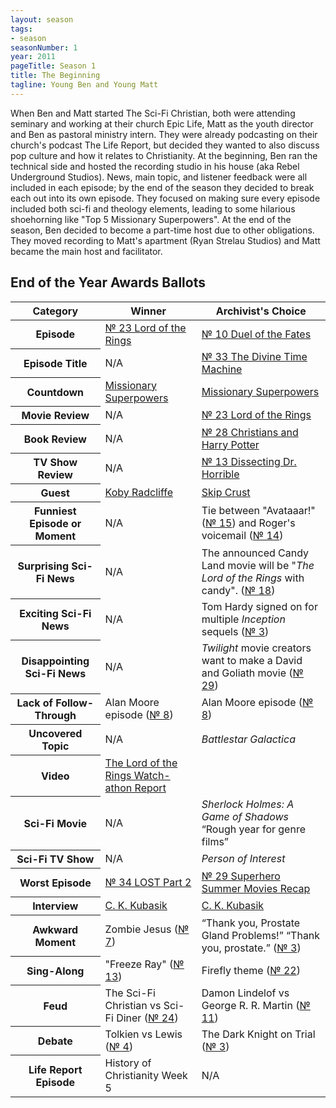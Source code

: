 ```yaml
---
layout: season
tags:
- season
seasonNumber: 1
year: 2011
pageTitle: Season 1
title: The Beginning
tagline: Young Ben and Young Matt
---
```

<div class="columns">
<div class="column is-half">
When Ben and Matt started The Sci-Fi Christian, both were attending seminary and working at their church Epic Life, Matt as the youth director and Ben as pastoral ministry intern. They were already podcasting on their church's podcast The Life Report, but decided they wanted to also discuss pop culture and how it relates to Christianity. At the beginning, Ben ran the technical side and hosted the recording studio in his house (aka Rebel Underground Studios). News, main topic, and listener feedback were all included in each episode; by the end of the season they decided to break each out into its own episode. They focused on making sure every episode included both sci-fi and theology elements, leading to some hilarious shoehorning like "Top 5 Missionary Superpowers". At the end of the season, Ben decided to become a part-time host due to other obligations. They moved recording to Matt's apartment (Ryan Strelau Studios) and Matt became the main host and facilitator.
</div>
</div>

<h2>End of the Year Awards Ballots</h2>
<table class="table is-striped">
    <thead>
        <tr>
            <th>Category</th>
            <th>Winner</th>
            <th>Archivist's Choice</th>
        </tr>
    </thead>
    <tbody>
        <tr>
            <th>Episode</th>
            <td><a href="/episodes/0023-lord-of-the-rings/">№ 23 Lord of the Rings</a></td>
            <td><a href="/episodes/0010-duel-of-the-fates/">№ 10 Duel of the Fates</a></td>
        </tr>
        <tr>
            <th>Episode Title</th>
            <td>N/A</td>
            <td><a href="/episodes/0033-the-divine-time-machine/">№ 33 The Divine Time Machine</a></td>
        </tr>
        <tr>
            <th>Countdown</th>
            <td><a href="/episodes/0011-top-5-superpowers/">Missionary Superpowers</a></td>
            <td><a href="/episodes/0011-top-5-superpowers/">Missionary Superpowers</a></td>
        </tr>
        <tr>
            <th>Movie Review</th>
            <td>N/A</td>
            <td><a href="/episodes/0023-lord-of-the-rings/">№ 23 Lord of the Rings</a></td>
        </tr>
        <tr>
            <th>Book Review</th>
            <td>N/A</td>
            <td><a href="/episodes/0028-christians-and-harry-potter/">№ 28 Christians and Harry Potter</a></td>
        </tr>
        <tr>
            <th>TV Show Review</th>
            <td>N/A</td>
            <td><a href="/episodes/0013-dissecting-dr-horrible/">№ 13 Dissecting Dr. Horrible</a></td>
        </tr>
        <tr>
            <th>Guest</th>
            <td><a href="/episodes/0012-the-search-for-sasquatch/">Koby Radcliffe</a></td>
            <td><a href="/episodes/0018-the-multiverse-notes-from-the-other-side/">Skip Crust</a></td>
        </tr>
        <tr>
            <th>Funniest Episode or Moment</th>
            <td>N/A</td>
            <td>Tie between "Avataaar!" (<a href="/episodes/0015-top-5-sci-fi-worlds/">№ 15</a>) and Roger's voicemail (<a href="/episodes/0014-clones-revisited/">№ 14</a>)</td>
        </tr>
        <tr>
            <th>Surprising Sci-Fi News</th>
            <td>N/A</td>
            <td>The announced Candy Land movie will be "<i class="work-title">The Lord of the Rings</i> with candy". (<a href="/episodes/0018-the-multiverse-notes-from-the-other-side/">№ 18</a>)</td>
        </tr>
        <tr>
            <th>Exciting Sci-Fi News</th>
            <td>N/A</td>
            <td>Tom Hardy signed on for multiple <i class="work-title">Inception</i> sequels (<a href="/episodes/0007-horror-and-faith-aka-zombie-jesus/">№ 3</a>)</td>
        </tr>
        <tr>
            <th>Disappointing Sci-Fi News</th>
            <td>N/A</td>
            <td><i class="work-title">Twilight</i> movie creators want to make a David and Goliath movie (<a href="/episodes/0029-superhero-summer-movies-recap/">№ 29</a>)</td>
        </tr>
        <tr>
            <th>Lack of Follow-Through</th>
            <td>Alan Moore episode (<a href="/0008-sci-fi-moves-we-hate-hate-hate/">№ 8</a>)</td>
            <td>Alan Moore episode (<a href="/0008-sci-fi-moves-we-hate-hate-hate/">№ 8</a>)</td>
        </tr>
        <tr>
            <th>Uncovered Topic</th>
            <td>N/A</td>
            <td><i class="work-title">Battlestar Galactica</i></td>
        </tr>
        <tr>
            <th>Video</th>
            <td><a href="https://youtu.be/iFvCdZmtByI">The Lord of the Rings Watch-athon Report</a></td>
            <td></td>
        </tr>
        <tr>
            <th>Sci-Fi Movie</th>
            <td>N/A</td>
            <td><i class="work-title">Sherlock Holmes: A Game of Shadows</i> <q class="archivist inline">Rough year for genre films</q></td>
        </tr>
        <tr>
            <th>Sci-Fi TV Show</th>
            <td>N/A</td>
            <td><i class="work-title">Person of Interest</i></td>
        </tr>
        <tr>
            <th>Worst Episode</th>
            <td><a href="/episodes/0034-lost-part-2/">№ 34 LOST Part 2</td>
            <td><a href="/episodes/0029-superhero-summer-movies-recap/">№ 29 Superhero Summer Movies Recap</a></td>
        </tr>
        <!-- special for this year -->
        <tr>
            <th>Interview</th>
            <td><a href="/episodes/0027-c-k-kubasik-interview/">C. K. Kubasik</a></td>
            <td><a href="/episodes/0027-c-k-kubasik-interview/">C. K. Kubasik</a></td>
        </tr>
        <tr>
            <th>Awkward Moment</th>
            <td>Zombie Jesus (<a href="/episodes/0007-horror-and-faith-aka-zombie-jesus/">№ 7</a>)</td>
            <td><q class="ben inline">Thank you, Prostate Gland Problems!</q> <q class="matt inline">Thank you, prostate.</q> (<a href="/episodes/0003-the-dark-knight-on-trial/">№ 3</a>)</td>
        </tr>
        <tr>
            <th>Sing-Along</th>
            <td>"Freeze Ray" (<a href="/episodes/0013-dissecting-dr-horrible/">№ 13</a>)</td>
            <td>Firefly theme (<a href="/episodes/0022-the-comics-continuity-conundrum/">№ 22</a>)</td>
        </tr>
        <tr>
            <th>Feud</th>
            <td>The Sci-Fi Christian vs Sci-Fi Diner (<a href="/episodes/0024-the-sci-fi-feud/">№ 24</a>)</td>
            <td>Damon Lindelof vs George R. R. Martin (<a href="/episodes/0011-top-5-superpowers/">№ 11</a>)</td>
        </tr>
        <tr>
            <th>Debate</th>
            <td>Tolkien vs Lewis (<a href="/episodes/0004-tolkien-vs-lewis-the-ultimate-smackdown/">№ 4</a>)</td>
            <td>The Dark Knight on Trial (<a href="/episodes/0003-the-dark-knight-on-trial/">№ 3</a>)</td>
        </tr>
        <tr>
            <th>Life Report Episode</th>
            <td>History of Christianity Week 5</td>
            <td>N/A</td>
        </tr>
    </tbody>
</table>
